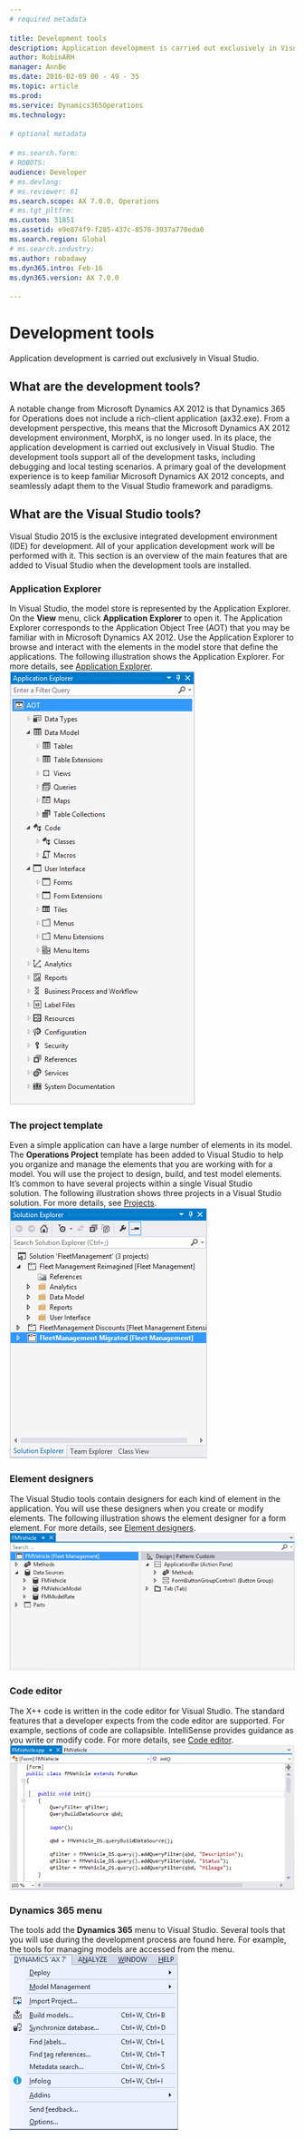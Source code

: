 ```yaml
---
# required metadata

title: Development tools
description: Application development is carried out exclusively in Visual Studio. 
author: RobinARH
manager: AnnBe
ms.date: 2016-02-09 00 - 49 - 35
ms.topic: article
ms.prod: 
ms.service: Dynamics365Operations
ms.technology: 

# optional metadata

# ms.search.form: 
# ROBOTS: 
audience: Developer
# ms.devlang: 
# ms.reviewer: 61
ms.search.scope: AX 7.0.0, Operations
# ms.tgt_pltfrm: 
ms.custom: 31851
ms.assetid: e9e874f9-f285-437c-8578-3937a770eda0
ms.search.region: Global
# ms.search.industry: 
ms.author: robadawy
ms.dyn365.intro: Feb-16
ms.dyn365.version: AX 7.0.0

---
```


# Development tools

Application development is carried out exclusively in Visual Studio. 

What are the development tools?
-------------------------------

A notable change from Microsoft Dynamics AX 2012 is that Dynamics 365 for Operations does not include a rich-client application (ax32.exe). From a development perspective, this means that the Microsoft Dynamics AX 2012 development environment, MorphX, is no longer used. In its place, the application development is carried out exclusively in Visual Studio. The development tools support all of the development tasks, including debugging and local testing scenarios. A primary goal of the development experience is to keep familiar Microsoft Dynamics AX 2012 concepts, and seamlessly adapt them to the Visual Studio framework and paradigms.

## What are the Visual Studio tools?
Visual Studio 2015 is the exclusive integrated development environment (IDE) for development. All of your application development work will be performed with it. This section is an overview of the main features that are added to Visual Studio when the development tools are installed.

### Application Explorer

In Visual Studio, the model store is represented by the Application Explorer. On the **View** menu, click **Application** **Explorer** to open it. The Application Explorer corresponds to the Application Object Tree (AOT) that you may be familiar with in Microsoft Dynamics AX 2012. Use the Application Explorer to browse and interact with the elements in the model store that define the applications. The following illustration shows the Application Explorer. For more details, see [Application Explorer](application-explorer.md). [![1\_DevoToolsConcept](./media/1_devotoolsconcept.png)](./media/1_devotoolsconcept.png)

### The project template

Even a simple application can have a large number of elements in its model. The **Operations Project** template has been added to Visual Studio to help you organize and manage the elements that you are working with for a model. You will use the project to design, build, and test model elements. It’s common to have several projects within a single Visual Studio solution. The following illustration shows three projects in a Visual Studio solution. For more details, see [Projects](projects.md). [![2\_DevoToolsConcept](./media/2_devotoolsconcept.png)](./media/2_devotoolsconcept.png)

### Element designers

The Visual Studio tools contain designers for each kind of element in the application. You will use these designers when you create or modify elements. The following illustration shows the element designer for a form element. For more details, see [Element designers](element-designers.md). [![3\_DevoToolsConcept](./media/3_devotoolsconcept.png)](./media/3_devotoolsconcept.png)

### Code editor

The X++ code is written in the code editor for Visual Studio. The standard features that a developer expects from the code editor are supported. For example, sections of code are collapsible. IntelliSense provides guidance as you write or modify code. For more details, see [Code editor](code-editor.md). [![4\_DevoToolsConcept](./media/4_devotoolsconcept.png)](./media/4_devotoolsconcept.png)

### Dynamics 365 menu

The tools add the **Dynamics 365** menu to Visual Studio. Several tools that you will use during the development process are found here. For example, the tools for managing models are accessed from the menu. [![5\_DevoToolsConcept](./media/5_devotoolsconcept.png)](./media/5_devotoolsconcept.png)

